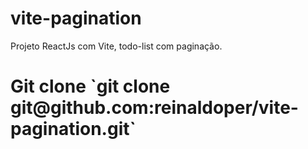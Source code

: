 # vite-pagination
Projeto ReactJs com Vite, todo-list com paginação.
<h1>Git clone</>
`git clone git@github.com:reinaldoper/vite-pagination.git`
